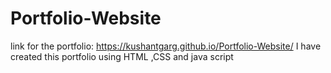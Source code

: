# Portfolio-Website
link for the portfolio:
https://kushantgarg.github.io/Portfolio-Website/
 I have created this portfolio using HTML ,CSS  and java script 
